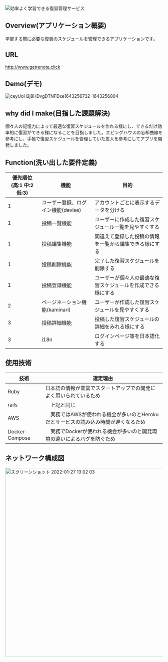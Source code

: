 ![効率よく学習できる復習管理サービス](
https://user-images.githubusercontent.com/84311368/139574000-cac29f04-2ba0-4c7d-aacc-efb28bd09930.jpg
)
## Overview(アプリケーション概要)
学習する際に必要な復習のスケジュールを管理できるアプリケーションです。
## URL
http://www.getrenote.click
## Demo(デモ)
![ceyUoH2j8HDvgDTNFDxe1643256732-1643256804](https://user-images.githubusercontent.com/84311368/151290811-073cc344-2d02-4914-b52e-03be3d61bb58.gif)

## why did I make(目指した課題解決)
個々人の記憶力によって最適な復習スケジュールを作れる様にし、できるだけ効率的に復習ができる様になることを目指しました。エビングハウスの忘却曲線を参考にし、手帳で復習スケジュールを管理していた友人を参考にしてアプリを開発しました。
## Function(洗い出した要件定義)
優先順位(高:1 中:2 低:3) | 機能 | 目的
-|-|-
1 | ユーザー登録、ログイン機能(devise) | アカウントごとに表示するデータを分ける |
1 | 投稿一覧機能 | ユーザーに作成した復習スケジュール一覧を見やすくする |
1 | 投稿編集機能 | 間違えて登録した投稿の情報を一覧から編集できる様にする |
1 | 投稿削除機能 | 完了した復習スケジュールを削除する |
1 | 投稿登録機能 | ユーザーが個々人の最適な復習スケジュールを作成できる様にする |
2 | ページネーション機能(kaminari) | ユーザーが作成した復習スケジュールを見やすくする |
3 | 投稿詳細機能 | 投稿した復習スケジュールの詳細をみれる様にする |
3 | i18n | ログインページ等を日本語化する |

## 使用技術
技術 | 選定理由
-|-
Ruby　| 日本語の情報が豊富でスタートアップでの開発によく用いられているため
rails |　上記と同じ
AWS |　実務ではAWSが使われる機会が多いのとHerokuだとサービスの読み込み時間が遅くなるため
Docker-Compose |　実務でDockerが使われる機会が多いのと開発環境の違いによるバグを防ぐため
## ネットワーク構成図
<img width="603" alt="スクリーンショット 2022-01-27 13 02 03" src="https://user-images.githubusercontent.com/84311368/151290212-2070189d-30b2-4237-b3f2-3097c96d7771.png">

